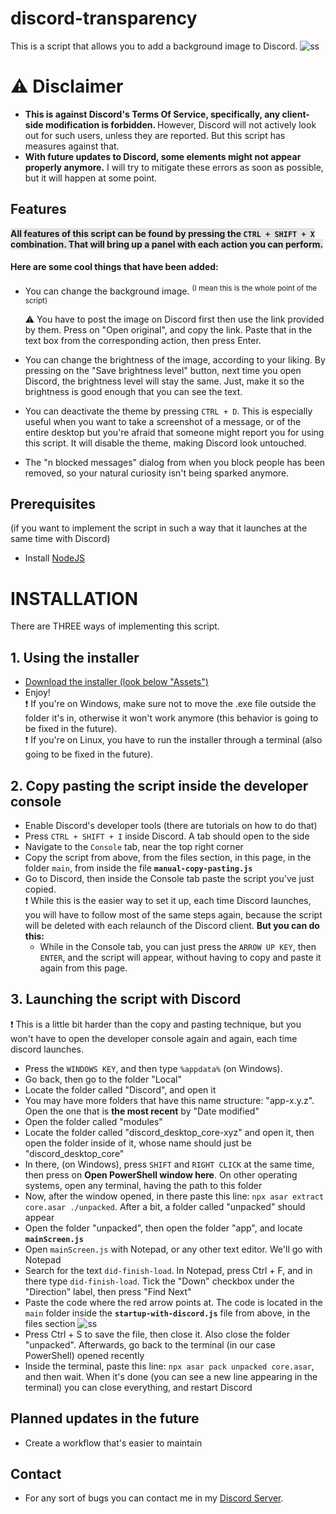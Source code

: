 # discord-transparency

This is a script that allows you to add a background image to Discord.
![ss](https://i.imgur.com/wGuRuHD.png)

# ⚠ Disclaimer

- <b> This is against Discord's Terms Of Service, specifically, any client-side modification is forbidden. </b>
  However, Discord will not actively look out for such users, unless they are reported. But this script has measures against that.
- <b> With future updates to Discord, some elements might not appear properly anymore.</b>
  I will try to mitigate these errors as soon as possible, but it will happen at some point.

## Features

<b style="background-color:rgba(0, 0, 0, 0.1)">All features of this script can be found by pressing the `CTRL + SHIFT + X` combination. That will bring up a panel with each action you can perform.</b><br>

#### Here are some cool things that have been added:

- You can change the background image. <sup>(I mean this is the whole point of the script)</sup>

  ⚠ You have to post the image on Discord first then use the link provided by them. Press on "Open original", and copy the link. Paste that in the text box from the corresponding action, then press Enter.

- You can change the brightness of the image, according to your liking. By pressing on the "Save brightness level" button, next time you open Discord, the brightness level will stay the same. Just, make it so the brightness is good enough that you can see the text.
- You can deactivate the theme by pressing `CTRL + D`.
  This is especially useful when you want to take a screenshot of a message, or of the entire desktop but you're afraid that someone might report you for using this script. It will disable the theme, making Discord look untouched.
- The "n blocked messages" dialog from when you block people has been removed, so your natural curiosity isn't being sparked anymore.

## Prerequisites

(if you want to implement the script in such a way that it launches at the same time with Discord)

- Install [NodeJS](https://nodejs.org)

# INSTALLATION

There are THREE ways of implementing this script.

## 1. Using the installer

- [Download the installer (look below "Assets")](https://github.com/MWR1/DTInstaller/releases)
- Enjoy!<br>
  ❗ If you're on Windows, make sure not to move the .exe file outside the folder it's in, otherwise it won't work anymore (this behavior is going to be fixed in the future).<br>
  ❗ If you're on Linux, you have to run the installer through a terminal (also going to be fixed in the future).

## 2. Copy pasting the script inside the developer console

- Enable Discord's developer tools (there are tutorials on how to do that)
- Press `CTRL + SHIFT + I` inside Discord. A tab should open to the side
- Navigate to the `Console` tab, near the top right corner
- Copy the script from above, from the files section, in this page, in the folder `main`, from inside the file <b>`manual-copy-pasting.js`</b>
- Go to Discord, then inside the Console tab paste the script you've just copied. <br>
  ❗ While this is the easier way to set it up, each time Discord launches, you will have to follow most of the same steps again, because the script will be deleted with each relaunch of the Discord client. <b>But you can do this:</b>
  - While in the Console tab, you can just press the `ARROW UP KEY`, then `ENTER`, and the script will appear, without having to copy and paste it again from this page.

## 3. Launching the script with Discord

❗ This is a little bit harder than the copy and pasting technique, but you won't have to open the developer console again and again, each time discord launches.

- Press the `WINDOWS KEY`, and then type `%appdata%` (on Windows).
- Go back, then go to the folder "Local"
- Locate the folder called "Discord", and open it
- You may have more folders that have this name structure: "app-x.y.z". Open the one that is **the most recent** by "Date modified"
- Open the folder called "modules"
- Locate the folder called "discord_desktop_core-xyz" and open it, then open the folder inside of it, whose name should just be "discord_desktop_core"
- In there, (on Windows), press `SHIFT` and `RIGHT CLICK` at the same time, then press on <b>Open PowerShell window here</b>. On other operating systems, open any terminal, having the path to this folder
- Now, after the window opened, in there paste this line: `npx asar extract core.asar ./unpacked`. After a bit, a folder called "unpacked" should appear
- Open the folder "unpacked", then open the folder "app", and locate <b>`mainScreen.js`</b>
- Open `mainScreen.js` with Notepad, or any other text editor. We'll go with Notepad
- Search for the text `did-finish-load`. In Notepad, press Ctrl + F, and in there type `did-finish-load`. Tick the "Down" checkbox under the "Direction" label, then press "Find Next"
- Paste the code where the red arrow points at. The code is located in the `main` folder inside the <b>`startup-with-discord.js`</b> file from above, in the files section ![ss](https://i.imgur.com/8yC4z62.png)
- Press Ctrl + S to save the file, then close it. Also close the folder "unpacked". Afterwards, go back to the terminal (in our case PowerShell) opened recently
- Inside the terminal, paste this line: `npx asar pack unpacked core.asar`, and then wait. When it's done (you can see a new line appearing in the terminal) you can close everything, and restart Discord

## Planned updates in the future

- Create a workflow that's easier to maintain

## Contact

- For any sort of bugs you can contact me in my [Discord Server](https://discord.gg/Bd2JnFB).
